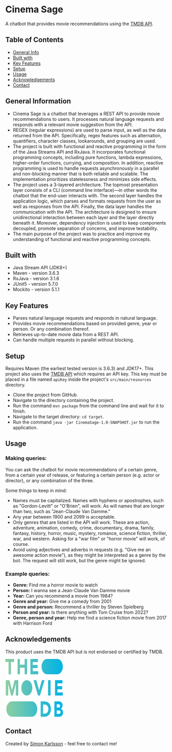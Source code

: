 # Cinema Sage
A chatbot that provides movie recommendations using the [TMDB API](https://developer.themoviedb.org/docs).


## Table of Contents
- [General Info](#general-information)
- [Built with](#built-with)
- [Key Features](#key-features)
- [Setup](#setup)
- [Usage](#usage)
- [Acknowledgements](#acknowledgements)
- [Contact](#contact)


## General Information

- Cinema Sage is a chatbot that leverages a REST API to provide movie recommendations to users. 
  It processes natural language requests and responds with a relevant movie suggestion from the 
  API. 
- REGEX (regular expressions) are used to parse input, as well as the data returned from the API.
  Specifically, regex features such as alternation, quantifiers, character classes, lookarounds, 
  and grouping are used. 
- The project is built with functional and reactive programming in the form of the Java Streams 
  API and RxJava. It incorporates functional programming concepts, including pure functions, 
  lambda expressions, higher-order functions, currying, and composition. In addition, reactive 
  programming is used to handle requests asynchronously in a parallel and non-blocking manner 
  that is both reliable and scalable. The implementation prioritizes statelessness and minimizes
  side effects.
- The project uses a 3-layered architecture. The topmost presentation layer consists of a CLI 
  (command line interface)—in other words the chatbot that the end-user interacts with. The 
  second layer handles the application logic, which parses and formats requests from the user as 
  well as responses from the API. Finally, the data layer handles the communication with the API.
  The architecture is designed to ensure unidirectional interaction between each layer and the 
  layer directly beneath it. Moreover, dependency injection is used to keep components decoupled, 
  promote separation of concerns, and improve testability.
- The main purpose of the project was to practice and improve my understanding of functional and 
  reactive programming concepts.


## Built with
- Java Stream API (JDK8+)
- Maven - version 3.6.3
- RxJava - version 3.1.6
- JUnit5 - version 5.7.0
- Mockito - version 5.1.1


## Key Features
- Parses natural language requests and responds in natural language.
- Provides movie recommendations based on provided genre, year or person. Or any combination 
  thereof.
- Retrieves up-to-date movie data from a REST API.
- Can handle multiple requests in parallel without blocking.


## Setup
Requires Maven (the earliest tested version is 3.6.3) and JDK17+. This project also uses the
[TMDB API](https://developer.themoviedb.org/docs) which requires an API key. This key must be 
placed in a file named `apiKey` inside the project's `src/main/resources` directory.

- Clone the project from GitHub. 
- Navigate to the directory containing the project. 
- Run the command `mvn package` from the command line and wait for it to finish. 
- Navigate to the target directory: `cd target`. 
- Run the command `java -jar CinemaSage-1.0-SNAPSHOT.jar` to run the application.

## Usage

### Making queries:
You can ask the chatbot for movie recommendations of a certain genre, from a certain year of 
release, or featuring a certain person (e.g. actor or director), or any combination of
the three.

Some things to keep in mind:

- Names must be capitalized. Names with hyphens or apostrophes, such as "Gordon-Levitt" or
  "O'Brien", will work. As will names that are longer than two, such as "Jean-Claude Van Damme."
- Any year between 1900 and 2099 is acceptable.
- Only genres that are listed in the API will work. These are action, adventure, animation,
  comedy, crime, documentary, drama, family, fantasy, history, horror, music, mystery, romance,
  science fiction, thriller, war, and western. Asking for a "war film" or "horror movie" will
  work, of course.
- Avoid using adjectives and adverbs in requests (e.g. "Give me an awesome action movie"), as they
  might be interpreted as a genre by the bot. The request will still work, but the genre might be
  ignored.

### Example queries:

- **Genre:** Find me a horror movie to watch
- **Person:** I wanna see a Jean-Claude Van Damme movie
- **Year:** Can you recommend a movie from 1984?
- **Genre and year:** Give me a comedy from 2001
- **Genre and person:** Recommend a thriller by Steven Spielberg
- **Person and year:** Is there anything with Tom Cruise from 2022?
- **Genre, person and year:** Help me find a science fiction movie from 2017 with Harrison Ford


## Acknowledgements
This product uses the TMDB API but is not endorsed or certified by TMDB.

<img src="./src/main/resources/tmdb_logo.svg" alt="TMDB logo" height="180" width="180">


## Contact
Created by [Simon Karlsson](mailto:a.simon.karlsson@gmail.com) - feel free to contact me!
